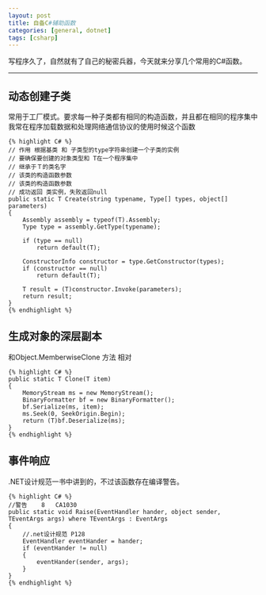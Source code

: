 ```yaml
---
layout: post
title: 自备C#辅助函数
categories: [general, dotnet]
tags: [csharp]
---
```


写程序久了，自然就有了自己的秘密兵器，今天就来分享几个常用的C#函数。

----------

## 动态创建子类 ##

常用于工厂模式。要求每一种子类都有相同的构造函数，并且都在相同的程序集中
我常在程序加载数据和处理网络通信协议的使用时候这个函数

	{% highlight C# %}
    // 作用 根据基类 和 子类型的type字符串创建一个子类的实例        
    // 要确保要创建的对象类型和 T在一个程序集中       
    // 继承于Ｔ的类名字
    // 该类的构造函数参数       
    // 该类的构造函数参数       
    // 成功返回 类实例，失败返回null
    public static T Create(string typename, Type[] types, object[] parameters)
    {
        Assembly assembly = typeof(T).Assembly;
        Type type = assembly.GetType(typename);

        if (type == null)
            return default(T);

        ConstructorInfo constructor = type.GetConstructor(types);
        if (constructor == null)
            return default(T);

        T result = (T)constructor.Invoke(parameters);
        return result;
    }
    {% endhighlight %}

## 生成对象的深层副本 ##
和Object.MemberwiseClone 方法 相对

	{% highlight C# %}
	public static T Clone(T item)       
	{
	    MemoryStream ms = new MemoryStream();            
	    BinaryFormatter bf = new BinaryFormatter();
	    bf.Serialize(ms, item);
	    ms.Seek(0, SeekOrigin.Begin);
	    return (T)bf.Deserialize(ms);
	}
	{% endhighlight %}


## 事件响应 ##
.NET设计规范一书中讲到的，不过该函数存在编译警告。

	{% highlight C# %}
	//警告    8   CA1030
	public static void Raise(EventHandler hander, object sender, TEventArgs args) where TEventArgs : EventArgs
	{
	    //.net设计规范 P128
	    EventHandler eventHander = hander;
	    if (eventHander != null)
	    {
	        eventHander(sender, args);
	    }
	}
	{% endhighlight %}
